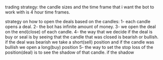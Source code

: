trading strategy:
the candle sizes and the time frame that i want the bot to work with is 4 hour time frames.

strategy on how to open the deals based on the candles:
1- each candle opens a deal.
2- the bot has infinite amount of money.
3- we open the deal on the end(close) of each candle.
4- the way that we decide if the deal is buy or seal is by seeing that the candle that was closed is bearish or bullish. if the deal was bearish we take a short(sell) position and if the candle was bullish we open a long(buy) position
5- the way to set the stop loss of the position(deal) is to see the shadow of that candle. if the shadow
